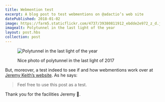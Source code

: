 ```yaml
---
title: Webmention test
excerpt: A blog post to test webmentions on @adactio’s web site
datePublished: 2018-01-02
image: https://farm5.staticflickr.com/4737/39380811912_ebdde2e972_z_d.jpg
imagealt: Polytunnel in the last light of the year
layout: post.hbs
collection: post
---
```


<figure>

![Polytunnel in the last light of the year](https://farm5.staticflickr.com/4737/39380811912_ebdde2e972_z_d.jpg)

<figcaption>Nice photo of polytunnel in the last light of 2017</figcaption>
</figure>

But, moreover, a test indeed to see if and how webmentions work over at [Jeremy Keith’s website](https://adactio.com/journal/6495). As he says:

> Feel free to use this post as a test.

Thank you for the facilities Jeremy 🙂.
